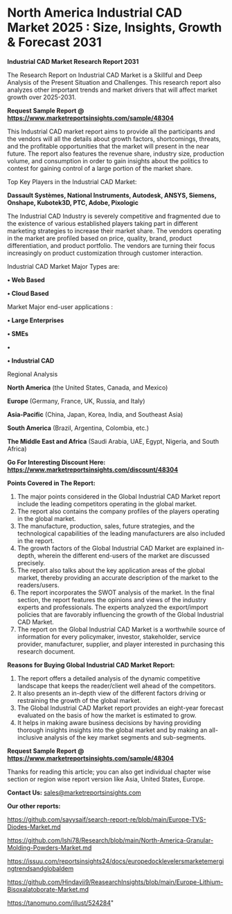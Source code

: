 # North America Industrial CAD Market 2025 : Size, Insights, Growth & Forecast 2031

<strong>Industrial CAD Market Research Report 2031</strong>

The Research Report on Industrial CAD Market is a Skillful and Deep Analysis of the Present Situation and Challenges. This research report also analyzes other important trends and market drivers that will affect market growth over 2025-2031.

<strong>Request Sample Report @ <a href=https://www.marketreportsinsights.com/sample/48304>https://www.marketreportsinsights.com/sample/48304</a></strong>

This Industrial CAD market report aims to provide all the participants and the vendors will all the details about growth factors, shortcomings, threats, and the profitable opportunities that the market will present in the near future. The report also features the revenue share, industry size, production volume, and consumption in order to gain insights about the politics to contest for gaining control of a large portion of the market share.

Top Key Players in the Industrial CAD Market:

<strong>Dassault Systèmes, National Instruments, Autodesk, ANSYS, Siemens, Onshape, Kubotek3D, PTC, Adobe, Pixologic</strong>

The Industrial CAD Industry is severely competitive and fragmented due to the existence of various established players taking part in different marketing strategies to increase their market share. The vendors operating in the market are profiled based on price, quality, brand, product differentiation, and product portfolio. The vendors are turning their focus increasingly on product customization through customer interaction.

Industrial CAD Market Major Types are:

<strong>•  Web Based

•  Cloud Based</strong>

Market Major end-user applications :

<strong>•  Large Enterprises

•  SMEs

•  

•  Industrial CAD</strong>

Regional Analysis

</u><strong><b>North America</b></strong> (the United States, Canada, and Mexico)

<strong><b>Europe </b></strong>(Germany, France, UK, Russia, and Italy)

<strong><b>Asia-Pacific</b></strong> (China, Japan, Korea, India, and Southeast Asia)

<strong><b>South America</b></strong> (Brazil, Argentina, Colombia, etc.)

<strong><b>The Middle East and Africa</b></strong> (Saudi Arabia, UAE, Egypt, Nigeria, and South Africa)

<strong>Go For Interesting Discount Here: <a href=https://www.marketreportsinsights.com/discount/48304>https://www.marketreportsinsights.com/discount/48304</a></strong>

<strong>Points Covered in The Report:</strong>
<ol>
  <li>The major points considered in the Global Industrial CAD Market report include the leading competitors operating in the global market.</li>
  <li>The report also contains the company profiles of the players operating in the global market.</li>
  <li>The manufacture, production, sales, future strategies, and the technological capabilities of the leading manufacturers are also included in the report.</li>
  <li>The growth factors of the Global Industrial CAD Market are explained in-depth, wherein the different end-users of the market are discussed precisely.</li>
  <li>The report also talks about the key application areas of the global market, thereby providing an accurate description of the market to the readers/users.</li>
  <li>The report incorporates the SWOT analysis of the market. In the final section, the report features the opinions and views of the industry experts and professionals. The experts analyzed the export/import policies that are favorably influencing the growth of the Global Industrial CAD Market.</li>
  <li>The report on the Global Industrial CAD Market is a worthwhile source of information for every policymaker, investor, stakeholder, service provider, manufacturer, supplier, and player interested in purchasing this research document.</li>
</ol>
<strong>Reasons for Buying Global Industrial CAD Market Report:</strong>

<ol>
  <li>The report offers a detailed analysis of the dynamic competitive landscape that keeps the reader/client well ahead of the competitors.</li>
  <li>It also presents an in-depth view of the different factors driving or restraining the growth of the global market.</li>
  <li>The Global Industrial CAD Market report provides an eight-year forecast evaluated on the basis of how the market is estimated to grow.</li>
  <li>It helps in making aware business decisions by having providing thorough insights insights into the global market and by making an all-inclusive analysis of the key market segments and sub-segments.</li>
</ol>
<strong>Request Sample Report @ <a href=https://www.marketreportsinsights.com/sample/48304>https://www.marketreportsinsights.com/sample/48304</a></strong>


Thanks for reading this article; you can also get individual chapter wise section or region wise report version like Asia, United States, Europe.

<strong>Contact Us:</strong>
sales@marketreportsinsights.com

<strong>Our other reports:</strong>

<a href=https://github.com/sayysaif/search-report-re/blob/main/Europe-TVS-Diodes-Market.md>https://github.com/sayysaif/search-report-re/blob/main/Europe-TVS-Diodes-Market.md</a>

<a href=https://github.com/Ishi78/Research/blob/main/North-America-Granular-Molding-Powders-Market.md>https://github.com/Ishi78/Research/blob/main/North-America-Granular-Molding-Powders-Market.md</a>

<a href=https://issuu.com/reportsinsights24/docs/europedocklevelersmarketemergingtrendsandglobaldem>https://issuu.com/reportsinsights24/docs/europedocklevelersmarketemergingtrendsandglobaldem</a>

<a href=https://github.com/Hindavii9/ReasearchInsights/blob/main/Europe-Lithium-Bisoxalatoborate-Market.md>https://github.com/Hindavii9/ReasearchInsights/blob/main/Europe-Lithium-Bisoxalatoborate-Market.md</a>

<a href=https://tanomuno.com/illust/524284>https://tanomuno.com/illust/524284</a>"
